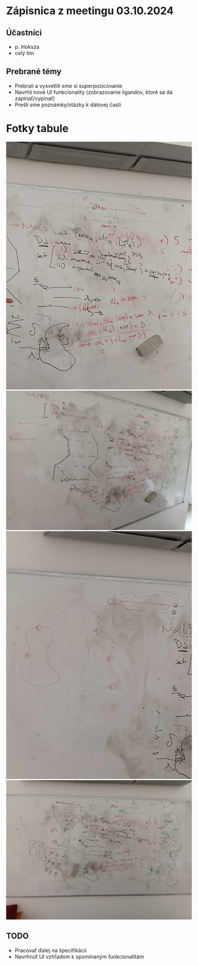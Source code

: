 # Zápisnica z meetingu 03.10.2024

## Účastníci
- p. Hoksza
- celý tím

## Prebrané témy
- Prebrali a vysvetlili sme si superpozicovanie
- Navrhli nové UI funkcionality (zobrazovanie ligandov, ktoré sa dá zapínať/vypínať)
- Prešli sme poznámky/otázky k dátovej časti 

# Fotky tabule

![Inputs/Outputs](photos/1.jpg)
![Whole board 1](photos/2.jpg)
![Ahoj-DB question/New UI feature discussing](photos/3.jpg)
![Whole board 2](photos/4.jpg)

## TODO

- Pracovať ďalej na špecifikácii
- Navrhnúť UI vzhľadom k spomínaným funkcionalitám
